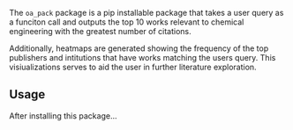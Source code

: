 
The ``oa_pack`` package is a pip installable package that takes a user query as a funciton call and 
outputs the top 10 works relevant to chemical engineering with the greatest number of citations.

Additionally, heatmaps are generated showing the frequency of the top publishers and intitutions 
that have works matching the users query. This visiualizations serves to aid the user in further
literature exploration.


Usage
-----

After installing this package...
